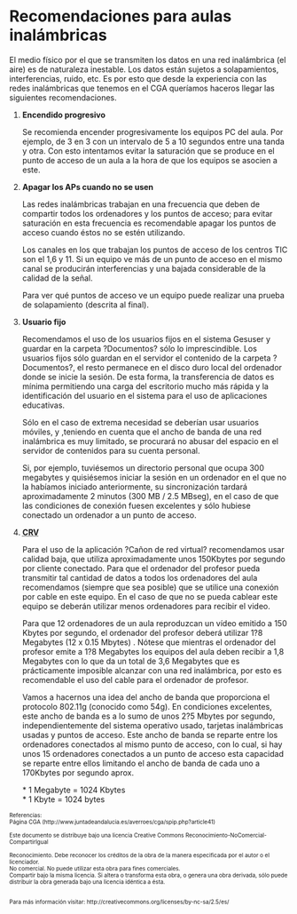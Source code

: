 # Recomendaciones para aulas inalámbricas

<p>El medio físico por el que se transmiten los datos en una red
inalámbrica (el aire) es de naturaleza inestable. Los datos están
sujetos a solapamientos, interferencias, ruido, etc. Es por esto que
desde la experiencia con las redes inalámbricas que tenemos en el CGA
queríamos haceros llegar las siguientes recomendaciones.</p>
<ol><li>
<strong>Encendido progresivo</strong>
<p>Se recomienda encender progresivamente los equipos PC del aula. Por
ejemplo, de 3 en 3 con un intervalo de 5 a 10 segundos entre una tanda
y otra. Con esto intentamos evitar la saturación que se produce en el
punto de acceso de un aula a la hora de que los equipos se asocien a
este.</p>
</li><li>
<strong>Apagar los APs cuando no se usen</strong>
<p>
Las redes inalámbricas trabajan en una frecuencia que deben de
compartir todos los ordenadores y los puntos de acceso; para evitar
saturación en esta frecuencia es recomendable apagar los puntos de
acceso cuando éstos no se estén utilizando.
</p>
<p>Los canales en los que trabajan los puntos de acceso de los centros
TIC son el 1,6 y 11. Si un equipo ve más de un punto de acceso en el
mismo canal se producirán interferencias y una bajada considerable de
la calidad de la señal.
</p>
<p>
Para ver qué puntos de acceso ve un equipo puede realizar una prueba de solapamiento (descrita al final).
</p>
</li><li>
<strong>Usuario fijo</strong>
<p>Recomendamos el uso de los usuarios fijos en el sistema Gesuser y
guardar en la carpeta ?Documentos? sólo lo imprescindible. Los usuarios
fijos sólo guardan en el servidor el contenido de la carpeta
?Documentos?, el resto permanece en el disco duro local del ordenador
donde se inicie la sesión. De esta forma, la transferencia de datos es
mínima permitiendo una carga del escritorio mucho más rápida y la
identificación del usuario en el sistema para el uso de aplicaciones
educativas.
</p>
<p>Sólo en el caso de extrema necesidad se deberían usar usuarios
móviles, y ,teniendo en cuenta que el ancho de banda de una red
inalámbrica es muy limitado, se procurará no abusar del espacio en el
servidor de contenidos para su cuenta personal.
</p>
<p>Si, por ejemplo, tuviésemos un directorio personal que ocupa 300
megabytes y quisiésemos iniciar la sesión en un ordenador en el que no
la habíamos iniciado anteriormente, su sincronización tardará
aproximadamente 2 minutos (300 MB / 2.5 MBseg), en el caso de que las
condiciones de conexión fuesen excelentes y sólo hubiese conectado un
ordenador a un punto de acceso.
</p>
</li><li>
<strong><acronym title="Cañon de Red Virtual">CRV</acronym></strong>
<p>Para el uso de la aplicación ?Cañon de red virtual? recomendamos
usar calidad baja, que utiliza aproximadamente unos 150Kbytes por
segundo por cliente conectado. Para que el ordenador del profesor pueda
transmitir tal cantidad de datos a todos los ordenadores del aula
recomendamos (siempre que sea posible) que se utilice una conexión por
cable en este equipo. En el caso de que no se pueda cablear este equipo
se deberán utilizar menos ordenadores para recibir el video.
</p>
<p>Para que 12 ordenadores de un aula reproduzcan un vídeo emitido a
150 Kbytes por segundo, el ordenador del profesor deberá utilizar 1?8
Megabytes (12 x 0.15 Mbytes) . Nótese que mientras el ordenador del
profesor emite a 1?8 Megabytes los equipos del aula deben recibir a 1,8
Megabytes con lo que da un total de 3,6 Megabytes que es prácticamente
imposible alcanzar con una red inalámbrica, por esto es recomendable el
uso del cable para el ordenador de profesor.
</p>
<p>Vamos a hacernos una idea del ancho de banda que proporciona el
protocolo 802.11g (conocido como 54g). En condiciones excelentes, este
ancho de banda es a lo sumo de unos 2?5 Mbytes por segundo,
independientemente del sistema operativo usado, tarjetas inalámbricas
usadas y puntos de acceso. Este ancho de banda se reparte entre los
ordenadores conectados al mismo punto de acceso, con lo cual, si hay
unos 15 ordenadores conectados a un punto de acceso esta capacidad se
reparte entre ellos limitando el ancho de banda de cada uno a 170Kbytes
por segundo aprox.</p>
<p>    * 1 Megabyte = 1024 Kbytes<br />
    * 1 Kbyte = 1024 bytes</p></li></ol><font size="1">Referencias:<br />Página CGA (http://www.juntadeandalucia.es/averroes/cga/spip.php?article41)</font><br />
<font size="1"><br />Este documento se distribuye bajo una licencia Creative Commons Reconocimiento-NoComercial-CompartirIgual<br />
<br />Reconocimiento. Debe reconocer los créditos de la obra de la manera especificada por el autor o el licenciador.<br />No comercial. No puede utilizar esta obra para fines comerciales.<br />Compartir bajo la misma licencia. Si altera o transforma esta obra, o
genera una obra derivada, sólo puede distribuir la obra generada bajo
una licencia idéntica a ésta.<br />
<br />
<br />
Para más información visitar: http://creativecommons.org/licenses/by-nc-sa/2.5/es/<br />
</font>

